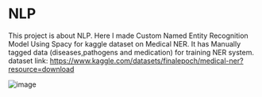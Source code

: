 # NLP
This project is about NLP. Here I made Custom Named Entity Recognition Model Using Spacy for kaggle dataset on Medical NER. It has Manually tagged data (diseases,pathogens and medication) for training NER system.
dataset link: https://www.kaggle.com/datasets/finalepoch/medical-ner?resource=download

![image](https://github.com/Zetahaxx/NLP/assets/58368370/64d21eb0-6975-43b5-bb42-a24b2afb4824)



